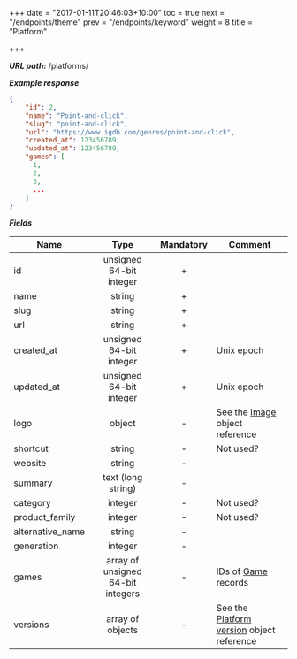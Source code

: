 +++
date = "2017-01-11T20:46:03+10:00"
toc = true
next = "/endpoints/theme"
prev = "/endpoints/keyword"
weight = 8
title = "Platform"

+++

***URL path:*** /platforms/

***Example response***

```json
{
    "id": 2,
    "name": "Point-and-click",
    "slug": "point-and-click",
    "url": "https://www.igdb.com/genres/point-and-click",
    "created_at": 123456789,
    "updated_at": 123456789,
    "games": [
      1,
      2,
      3,
      ...
    ]
}
```

***Fields***

| Name             | Type                              | Mandatory | Comment |
| ---------------- |:---------------------------------:|:---------:| ------- |
| id               | unsigned 64-bit integer           |     +     ||
| name             | string                            |     +     ||
| slug             | string                            |     +     ||
| url              | string                            |     +     ||
| created_at       | unsigned 64-bit integer           |     +     | Unix epoch |
| updated_at       | unsigned 64-bit integer           |     +     | Unix epoch |
| logo             | object                            |     -     | See the [Image](../../misc-objects/image) object reference |
| shortcut         | string                            |     -     | Not used? |
| website          | string                            |     -     ||
| summary          | text (long string)                |     -     ||
| category         | integer                           |     -     | Not used? |
| product_family   | integer                           |     -     | Not used? |
| alternative_name | string                            |     -     ||
| generation       | integer                           |     -     ||
| games            | array of unsigned 64-bit integers |     -     | IDs of [Game](../game) records |
| versions         | array of objects                  |     -     | See the [Platform version](../../misc-objects/platform-version) object reference |
